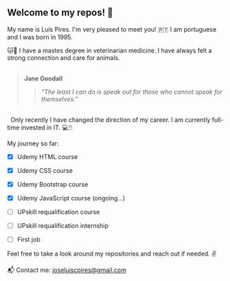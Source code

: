 ## Welcome to my repos! 👐

My name is Luís Pires. I'm very pleased to meet you!
🇵🇹 I am portuguese and I was born in 1995.

🐱🐶 I have a mastes degree in veterinarian medicine. I have always felt a strong connection and care for animals.
\
&nbsp;

> **Jane Goodall**
>
>> *“The least I can do is speak out for those who cannot speak for themselves.”*  

\
&nbsp;
Only recently I have changed the direction of my career. 
I am currently full-time invested in IT. 💻🖱️

My journey so far:
- [x] Udemy HTML course
- [x] Udemy CSS course
- [x] Udemy Bootstrap course
- [x] Udemy JavaScript course (ongoing...)
- [ ] UPskill requalification course
- [ ] UPskill requalification internship
- [ ] First job



Feel free to take a look around my repositories and reach out if needed. ✌

📬 Contact me: joseluiscpires@gmail.com

<!--
**Luis-Pires/Luis-Pires** is a ✨ _special_ ✨ repository because its `README.md` (this file) appears on your GitHub profile.

Here are some ideas to get you started:

- 🔭 I’m currently working on ...
- 🌱 I’m currently learning ...
- 👯 I’m looking to collaborate on ...
- 🤔 I’m looking for help with ...
- 💬 Ask me about ...
- 📫 How to reach me: ...
- 😄 Pronouns: ...
- ⚡ Fun fact: ...
-->
